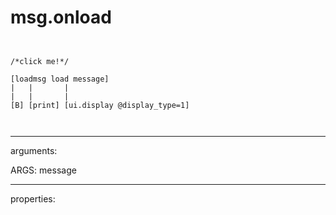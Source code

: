 # msg.onload

```


/*click me!*/

[loadmsg load message]
|   |       |
|   |       |
[B] [print] [ui.display @display_type=1]

            
```
---
arguments:

ARGS: message<br>

---
properties:


